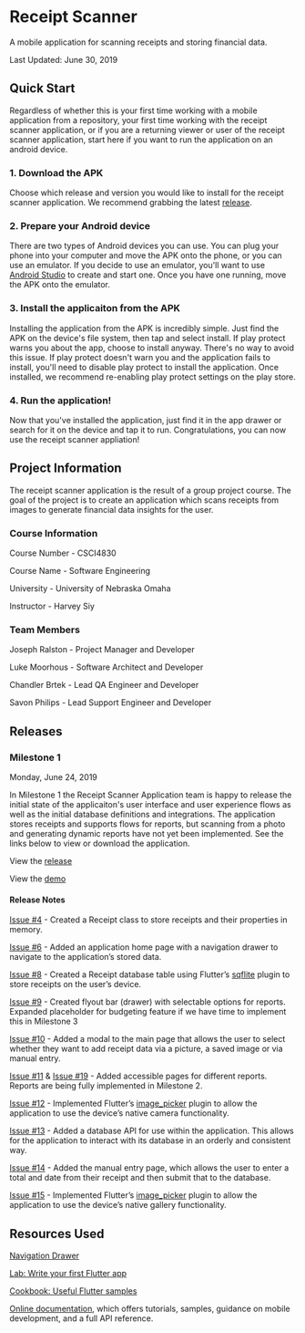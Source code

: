 # Receipt Scanner

A mobile application for scanning receipts and storing financial data.

Last Updated: June 30, 2019

## Quick Start

Regardless of whether this is your first time working with a mobile application from a repository, your first time working with the receipt scanner application, or if you are a returning viewer or user of the receipt scanner application, start here if you want to run the application on an android device.

### 1. Download the APK

Choose which release and version you would like to install for the receipt scanner application. We recommend grabbing the latest [release](https://github.com/chandlerbrtek/receiptscanner/releases). 

### 2. Prepare your Android device

There are two types of Android devices you can use. You can plug your phone into your computer and move the APK onto the phone, or you can use an emulator. If you decide to use an emulator, you'll want to use [Android Studio](https://developer.android.com/studio) to create and start one. Once you have one running, move the APK onto the emulator.

### 3. Install the applicaiton from the APK

Installing the application from the APK is incredibly simple. Just find the APK on the device's file system, then tap and select install. If play protect warns you about the app, choose to install anyway. There's no way to avoid this issue. If play protect doesn't warn you and the application fails to install, you'll need to disable play protect to install the application. Once installed, we recommend re-enabling play protect settings on the play store.

### 4. Run the application!

Now that you've installed the application, just find it in the app drawer or search for it on the device and tap it to run. Congratulations, you can now use the receipt scanner appliation!

## Project Information

The receipt scanner application is the result of a group project course. The goal of the project is to create an application which scans receipts from images to generate financial data insights for the user.

### Course Information

Course Number - CSCI4830

Course Name - Software Engineering

University - University of Nebraska Omaha

Instructor - Harvey Siy

### Team Members

Joseph Ralston - Project Manager and Developer

Luke Moorhous - Software Architect and Developer

Chandler Brtek - Lead QA Engineer and Developer

Savon Philips - Lead Support Engineer and Developer

## Releases

### Milestone 1

Monday, June 24, 2019

In Milestone 1 the Receipt Scanner Application team is happy to release the initial state of the applicaiton's user interface and user experience flows as well as the initial database definitions and integrations. The application stores receipts and supports flows for reports, but scanning from a photo and generating dynamic reports have not yet been implemented. See the links below to view or download the application.


View the [release](https://github.com/chandlerbrtek/receiptscanner/releases/tag/milestone_1)

View the [demo](https://youtu.be/Djsdb5ymcoo)

#### Release Notes

[Issue #4](https://github.com/chandlerbrtek/receiptscanner/issues/4) - Created a Receipt class to store receipts and their properties in memory.

[Issue #6](https://github.com/chandlerbrtek/receiptscanner/issues/6) - Added an application home page with a navigation drawer to navigate to the application’s stored data.

[Issue #8](https://github.com/chandlerbrtek/receiptscanner/issues/8) - Created a Receipt database table using Flutter’s [sqflite](https://pub.dev/packages/sqflite) plugin to store receipts on the user’s device.

[Issue #9](https://github.com/chandlerbrtek/receiptscanner/issues/9) - Created flyout bar (drawer) with selectable options for reports. Expanded placeholder for budgeting feature if we have time to implement this in Milestone 3

[Issue #10](https://github.com/chandlerbrtek/receiptscanner/issues/10) - Added a modal to the main page that allows the user to select whether they want to add receipt data via a picture, a saved image or via manual entry.

[Issue #11](https://github.com/chandlerbrtek/receiptscanner/issues/11) & [Issue #19](https://github.com/chandlerbrtek/receiptscanner/issues/19) - Added accessible pages for different reports. Reports are being fully implemented in Milestone 2.

[Issue #12](https://github.com/chandlerbrtek/receiptscanner/issues/12) - Implemented Flutter’s [image_picker](https://pub.dev/packages/image_picker) plugin to allow the application to use the device’s native camera functionality.

[Issue #13](https://github.com/chandlerbrtek/receiptscanner/issues/13) - Added a database API for use within the application. This allows for the application to interact with its database in an orderly and consistent way.

[Issue #14](https://github.com/chandlerbrtek/receiptscanner/issues/14) - Added the manual entry page, which allows the user to enter a total and date from their receipt and then submit that to the database.

[Issue #15](https://github.com/chandlerbrtek/receiptscanner/issues/15) - Implemented Flutter’s [image_picker](https://pub.dev/packages/image_picker) plugin to allow the application to use the device’s native gallery functionality.

## Resources Used

[Navigation Drawer](https://medium.com/flutterpub/navigation-drawer-using-flutter-cc8a5cfcab90)

[Lab: Write your first Flutter app](https://flutter.dev/docs/get-started/codelab)

[Cookbook: Useful Flutter samples](https://flutter.dev/docs/cookbook)

[Online documentation](https://flutter.dev/docs), which offers tutorials, 
samples, guidance on mobile development, and a full API reference.
